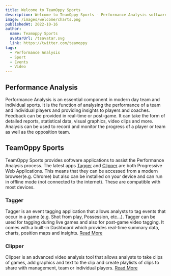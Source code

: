 ```yaml
---
title: Welcome to TeamOppy Sports
description: Welcome to TeamOppy Sports - Performance Analysis software.
image: /images/welcome/charts.png
publishedAt: 2022-10-16
author:
  name: Teamoppy Sports
  avatarUrl: /tsavatar.svg
  link: https://twitter.com/teamoppy
tags:
  - Performance Analysis
  - Sport
  - Events
  - Video
---
```


## Performance Analysis

Performance Analysis is an essential component in modern day team and individual sports. It is the function of analysing the performance of a team and individual players and providing insights to players and coaches. Feedback can be provided in real-time or post-game. It can take the form of detailed reports, statistical data, visual graphics, video clips and more. Analysis can be used to record and monitor the progress of a player or team as well as the opposition team. 

## TeamOppy Sports

TeamOppy Sports provides software applications to assist the Performance Analysis process. The latest apps [Tagger](https://tagger.teamoppy.com) and [Clipper](https://clipper.teamoppy.com) are both Progressive Web Applications. This means that they can be accessed from a modern browser(e.g. Chrome) but also can be installed on your device and can run in offline mode (not connected to the internet). These are compatible with most devices.

### Tagger

Tagger is an event tagging application that allows analysts to tag events that occur in a game (e.g. Shot from play, Possession, etc...). Tagger can be used for tagging during live games and also for post-game video tagging. It comes with a built-in Dashboard which provides real-time summary data, charts, position maps and insights. [Read More](/blog/02-tagger)

### Clipper

Clipper is an advanced video analysis tool that allows analysts to take clips of games, add graphics and text to the clip and create playlists of clips to share with management, team or individual players. [Read More](/blog/03-clipper)